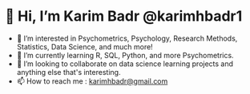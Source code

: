 # 👋 Hi, I’m Karim Badr @karimhbadr1
- 👀 I’m interested in Psychometrics, Psychology, Research Methods, Statistics, Data Science, and much more!
- 🌱 I’m currently learning R, SQL, Python, and more Psychometrics.
- 💞️ I’m looking to collaborate on data science learning projects and anything else that's interesting.
- 📫 How to reach me : karimhbadr@gmail.com


